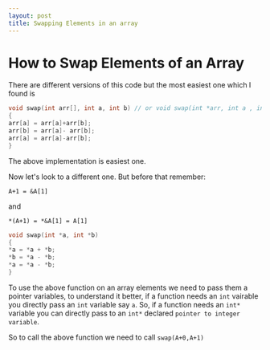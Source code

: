 ```yaml
---
layout: post
title: Swapping Elements in an array
---
```


# How to Swap Elements of an Array

There are different versions of this code but the most easiest one which I found is

```c
void swap(int arr[], int a, int b) // or void swap(int *arr, int a , int b)
{
arr[a] = arr[a]+arr[b];
arr[b] = arr[a]- arr[b];
arr[a] = arr[a]-arr[b];
}
```

The above implementation is easiest one.

Now let's look to a different one. But before that remember:

`A+1 = &A[1]`

and

`*(A+1) = *&A[1] = A[1]`


```c
void swap(int *a, int *b)
{
*a = *a + *b;
*b = *a - *b;
*a = *a - *b;
}
```
To use the above function on an array elements we need to pass them a pointer variables, to understand it better, if a function needs an
`int` vairable you directly pass an `int` variable say `a`. So, if a function needs an `int*` variable you can directly pass to an `int*`
declared `pointer to integer variable`.

So to call the above function we need to call `swap(A+0,A+1)`




